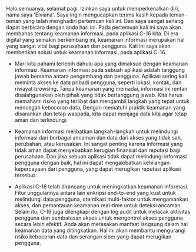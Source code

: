 Halo semuanya, selamat pagi. 
Izinkan saya untuk memperkenalkan diri, nama saya 'Elviana'. 
Saya ingin mengucapkan terima kasih kepada teman-teman yang telah menghadiri pertemuan kali ini. 
Dan saya sangat senang dapat berbicara dengan anda hari ini. 
Pada pertemuan kali ini saya akan membahas tentang keamanan informasi, pada aplikasi C-16 kita. 
Di era digital yang semakin berkembang ini, keamanan informasi merupakan hal yang sangat vital bagi perusahaan dan pengguna. 
Kali ini saya akan memberikan solusi untuk keamanan informasi, pada aplikasi C-16. 

- Mari kita pahami terlebih dahulu apa yang dimaksud dengan keamanan informasi.
Keamanan informasi pada sebuah aplikasi adalah tanggung jawab bersama antara pengembang dan pengguna.
Aplikasi sering kali meminta akses ke data pribadi pengguna, seperti lokasi, kontak, dan riwayat browsing. 
Tanpa keamanan yang memadai, informasi ini rentan disalahgunakan oleh pihak yang tidak bertanggung jawab.
Kita harus memahami risiko yang terlibat dan mengambil langkah yang tepat untuk mencegah kebocoran data,
Dengan mematuhi praktik keamanan yang disarankan dan tetap waspada, kita dapat menjaga data kita agar tetap aman dan terlindungi.

- Keamanan informasi melibatkan langkah-langkah untuk melindungi informasi dari berbagai ancaman dan data dari akses yang tidak sah, perubahan, atau kerusakan. 
Ini sangat penting karena informasi yang tidak aman dapat menyebabkan kerugian finansial dan reputasi bagi perusahaan.
Dan jiika sebuah aplikasi tidak dapat melindungi informasi pengguna dengan baik, hal ini dapat mengakibatkan kehilangan kepercayaan dari pengguna, yang dapat merugikan reputasi aplikasi tersebut.

- Aplikasi C-16 telah dirancang untuk meningkatkan keamanan informasi. 
Fitur unggulannya antara lain enkripsi end-to-end yang kuat untuk melindungi data pengguna, otentikasi multi-faktor untuk mengamankan akses, dan pemantauan keamanan real-time untuk deteksi ancaman. 
Selain itu, C-16 juga dilengkapi dengan log audit untuk melacak aktivitas pengguna dan pembatasan akses untuk mengontrol akses pengguna secara lebih efektif. 
Anda akan merasakan manfaat langsung dalam hal keamanan data yang ditingkatkan.
Hal ini akan membantu mengurangi risiko kebocoran data dan serangan siber yang dapat merugikan pengguna.
